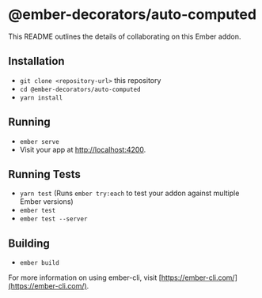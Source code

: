 # @ember-decorators/auto-computed

This README outlines the details of collaborating on this Ember addon.

## Installation

* `git clone <repository-url>` this repository
* `cd @ember-decorators/auto-computed`
* `yarn install`

## Running

* `ember serve`
* Visit your app at [http://localhost:4200](http://localhost:4200).

## Running Tests

* `yarn test` (Runs `ember try:each` to test your addon against multiple Ember versions)
* `ember test`
* `ember test --server`

## Building

* `ember build`

For more information on using ember-cli, visit [https://ember-cli.com/](https://ember-cli.com/).
